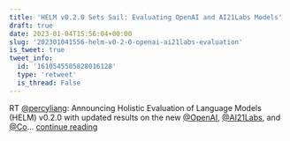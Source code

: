 ```yaml
---
title: 'HELM v0.2.0 Sets Sail: Evaluating OpenAI and AI21Labs Models'
draft: true
date: 2023-01-04T15:56:04+00:00
slug: '202301041556-helm-v0-2-0-openai-ai21labs-evaluation'
is_tweet: true
tweet_info:
  id: '1610545585828016128'
  type: 'retweet'
  is_thread: False
---
```




RT [@percyliang](https://x.com/percyliang): Announcing Holistic Evaluation of Language Models (HELM) v0.2.0 with updated results on the new [@OpenAI](https://x.com/OpenAI), [@AI21Labs](https://x.com/AI21Labs), and [@Co](https://x.com/Co)… [continue reading](https://x.com/sytelus/status/1610545585828016128)
